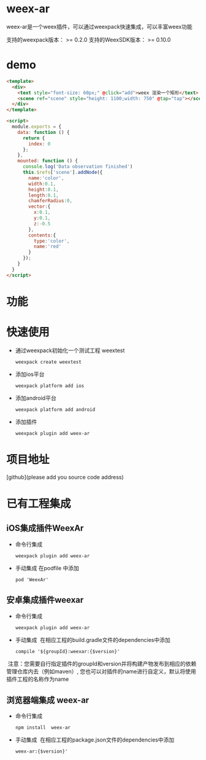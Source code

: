 # weex-ar
weex-ar是一个weex插件，可以通过weexpack快速集成，可以丰富weex功能

支持的weexpack版本： >= 0.2.0
支持的WeexSDK版本： >= 0.10.0

# demo
```html
<template>
  <div>
    <text style="font-size: 60px;" @click="add">weex 渲染一个矩形</text>
    <scene ref="scene" style="height: 1100;width: 750" @tap="tap"></scene>
  </div>
</template>

<script>
  module.exports = {
    data: function () {
      return {
        index: 0
      };
    },
    mounted: function () {
      console.log('Data observation finished')
      this.$refs['scene'].addNode({
        name:'color',
        width:0.1,
        height:0.1,
        length:0.1,
        chamferRadius:0,
        vector:{
          x:0.1,
          y:0.1,
          z:-0.5
        },
        contents:{
          type:'color',
          name:'red'
        }
      });
    }
  }
</script>
```

# 功能

# 快速使用
- 通过weexpack初始化一个测试工程 weextest
   ```
   weexpack create weextest
   ```
- 添加ios平台
  ```
  weexpack platform add ios
  ```
- 添加android平台
  ```
  weexpack platform add android
  ```
- 添加插件
  ```
  weexpack plugin add weex-ar
  ```
# 项目地址
[github](please add you source code address)

# 已有工程集成
## iOS集成插件WeexAr
- 命令行集成
  ```
  weexpack plugin add weex-ar
  ```
- 手动集成
  在podfile 中添加
  ```
  pod 'WeexAr'
  ```

## 安卓集成插件weexar
- 命令行集成
  ```
  weexpack plugin add weex-ar
  ```
- 手动集成
  在相应工程的build.gradle文件的dependencies中添加
  ```
  compile '${groupId}:weexar:{$version}'
  ``` 
  注意：您需要自行指定插件的groupId和version并将构建产物发布到相应的依赖管理仓库内去（例如maven）, 您也可以对插件的name进行自定义，默认将使用插件工程的名称作为name


## 浏览器端集成 weex-ar
- 命令行集成
  ```
  npm install  weex-ar
  ```
- 手动集成
  在相应工程的package.json文件的dependencies中添加
  ```
  weex-ar:{$version}'
  ``` 
  
